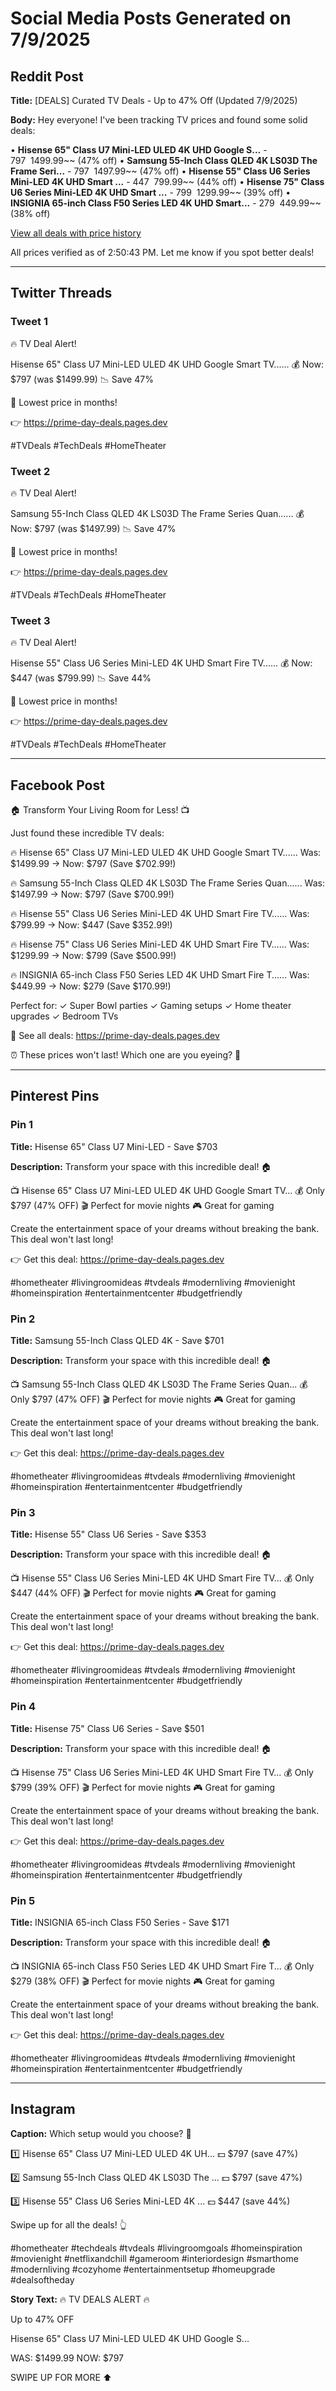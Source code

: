 # Social Media Posts Generated on 7/9/2025

## Reddit Post
**Title:** [DEALS] Curated TV Deals - Up to 47% Off (Updated 7/9/2025)

**Body:**
Hey everyone! I've been tracking TV prices and found some solid deals:

• **Hisense 65" Class U7 Mini-LED ULED 4K UHD Google S...** - $797 ~~$1499.99~~ (47% off)
• **Samsung 55-Inch Class QLED 4K LS03D The Frame Seri...** - $797 ~~$1497.99~~ (47% off)
• **Hisense 55" Class U6 Series Mini-LED 4K UHD Smart ...** - $447 ~~$799.99~~ (44% off)
• **Hisense 75" Class U6 Series Mini-LED 4K UHD Smart ...** - $799 ~~$1299.99~~ (39% off)
• **INSIGNIA 65-inch Class F50 Series LED 4K UHD Smart...** - $279 ~~$449.99~~ (38% off)

[View all deals with price history](https://prime-day-deals.pages.dev)

All prices verified as of 2:50:43 PM. Let me know if you spot better deals!

---

## Twitter Threads
### Tweet 1
🔥 TV Deal Alert!

Hisense 65" Class U7 Mini-LED ULED 4K UHD Google Smart TV......
💰 Now: $797 (was $1499.99)
📉 Save 47%

🚨 Lowest price in months!

👉 https://prime-day-deals.pages.dev

#TVDeals #TechDeals #HomeTheater

### Tweet 2
🔥 TV Deal Alert!

Samsung 55-Inch Class QLED 4K LS03D The Frame Series Quan......
💰 Now: $797 (was $1497.99)
📉 Save 47%

🚨 Lowest price in months!

👉 https://prime-day-deals.pages.dev

#TVDeals #TechDeals #HomeTheater

### Tweet 3
🔥 TV Deal Alert!

Hisense 55" Class U6 Series Mini-LED 4K UHD Smart Fire TV......
💰 Now: $447 (was $799.99)
📉 Save 44%

🚨 Lowest price in months!

👉 https://prime-day-deals.pages.dev

#TVDeals #TechDeals #HomeTheater

---

## Facebook Post
🏠 Transform Your Living Room for Less! 📺

Just found these incredible TV deals:

🔥 Hisense 65" Class U7 Mini-LED ULED 4K UHD Google Smart TV......
   Was: $1499.99 → Now: $797 (Save $702.99!)

🔥 Samsung 55-Inch Class QLED 4K LS03D The Frame Series Quan......
   Was: $1497.99 → Now: $797 (Save $700.99!)

🔥 Hisense 55" Class U6 Series Mini-LED 4K UHD Smart Fire TV......
   Was: $799.99 → Now: $447 (Save $352.99!)

🔥 Hisense 75" Class U6 Series Mini-LED 4K UHD Smart Fire TV......
   Was: $1299.99 → Now: $799 (Save $500.99!)

🔥 INSIGNIA 65-inch Class F50 Series LED 4K UHD Smart Fire T......
   Was: $449.99 → Now: $279 (Save $170.99!)

Perfect for:
✓ Super Bowl parties
✓ Gaming setups
✓ Home theater upgrades
✓ Bedroom TVs

🔗 See all deals: https://prime-day-deals.pages.dev

⏰ These prices won't last! Which one are you eyeing? 👀

---

## Pinterest Pins
### Pin 1
**Title:** Hisense 65" Class U7 Mini-LED - Save $703

**Description:**
Transform your space with this incredible deal! 🏠

📺 Hisense 65" Class U7 Mini-LED ULED 4K UHD Google Smart TV...
💰 Only $797 (47% OFF)
🎬 Perfect for movie nights
🎮 Great for gaming

Create the entertainment space of your dreams without breaking the bank. This deal won't last long!

👉 Get this deal: https://prime-day-deals.pages.dev

#hometheater #livingroomideas #tvdeals #modernliving #movienight #homeinspiration #entertainmentcenter #budgetfriendly

### Pin 2
**Title:** Samsung 55-Inch Class QLED 4K - Save $701

**Description:**
Transform your space with this incredible deal! 🏠

📺 Samsung 55-Inch Class QLED 4K LS03D The Frame Series Quan...
💰 Only $797 (47% OFF)
🎬 Perfect for movie nights
🎮 Great for gaming

Create the entertainment space of your dreams without breaking the bank. This deal won't last long!

👉 Get this deal: https://prime-day-deals.pages.dev

#hometheater #livingroomideas #tvdeals #modernliving #movienight #homeinspiration #entertainmentcenter #budgetfriendly

### Pin 3
**Title:** Hisense 55" Class U6 Series - Save $353

**Description:**
Transform your space with this incredible deal! 🏠

📺 Hisense 55" Class U6 Series Mini-LED 4K UHD Smart Fire TV...
💰 Only $447 (44% OFF)
🎬 Perfect for movie nights
🎮 Great for gaming

Create the entertainment space of your dreams without breaking the bank. This deal won't last long!

👉 Get this deal: https://prime-day-deals.pages.dev

#hometheater #livingroomideas #tvdeals #modernliving #movienight #homeinspiration #entertainmentcenter #budgetfriendly

### Pin 4
**Title:** Hisense 75" Class U6 Series - Save $501

**Description:**
Transform your space with this incredible deal! 🏠

📺 Hisense 75" Class U6 Series Mini-LED 4K UHD Smart Fire TV...
💰 Only $799 (39% OFF)
🎬 Perfect for movie nights
🎮 Great for gaming

Create the entertainment space of your dreams without breaking the bank. This deal won't last long!

👉 Get this deal: https://prime-day-deals.pages.dev

#hometheater #livingroomideas #tvdeals #modernliving #movienight #homeinspiration #entertainmentcenter #budgetfriendly

### Pin 5
**Title:** INSIGNIA 65-inch Class F50 Series - Save $171

**Description:**
Transform your space with this incredible deal! 🏠

📺 INSIGNIA 65-inch Class F50 Series LED 4K UHD Smart Fire T...
💰 Only $279 (38% OFF)
🎬 Perfect for movie nights
🎮 Great for gaming

Create the entertainment space of your dreams without breaking the bank. This deal won't last long!

👉 Get this deal: https://prime-day-deals.pages.dev

#hometheater #livingroomideas #tvdeals #modernliving #movienight #homeinspiration #entertainmentcenter #budgetfriendly

---

## Instagram
**Caption:**
Which setup would you choose? 🤔

1️⃣ Hisense 65" Class U7 Mini-LED ULED 4K UH...
   💵 $797 (save 47%)

2️⃣ Samsung 55-Inch Class QLED 4K LS03D The ...
   💵 $797 (save 47%)

3️⃣ Hisense 55" Class U6 Series Mini-LED 4K ...
   💵 $447 (save 44%)

Swipe up for all the deals! 👆

#hometheater #techdeals #tvdeals #livingroomgoals #homeinspiration #movienight #netflixandchill #gameroom #interiordesign #smarthome #modernliving #cozyhome #entertainmentsetup #homeupgrade #dealsoftheday

**Story Text:**
🔥 TV DEALS ALERT 🔥

Up to 47% OFF

Hisense 65" Class U7 Mini-LED ULED 4K UHD Google S...

WAS: $1499.99
NOW: $797

SWIPE UP FOR MORE ⬆️
